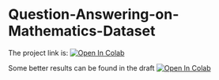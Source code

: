 # Question-Answering-on-Mathematics-Dataset

The project link is: 
[![Open In Colab](https://colab.research.google.com/assets/colab-badge.svg)](https://colab.research.google.com/drive/1ydrmTpFI5fk_Aq9_3-9ZnWt9d88N2eun?usp=sharing)

Some better results can be found in the draft [![Open In Colab](https://colab.research.google.com/assets/colab-badge.svg)](https://colab.research.google.com/drive/1gHFZWqgkUScp_E0bTmhk41dL5Vpcc3ey?usp=sharing)

